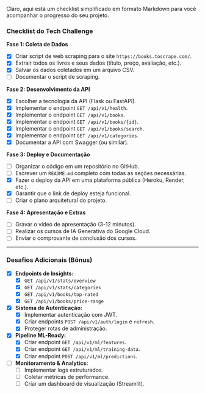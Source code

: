 Claro, aqui está um checklist simplificado em formato Markdown para você acompanhar o progresso do seu projeto.

### Checklist do Tech Challenge

**Fase 1: Coleta de Dados**
- [x] Criar script de web scraping para o site `https://books.toscrape.com/`.
- [x] Extrair todos os livros e seus dados (título, preço, avaliação, etc.).
- [x] Salvar os dados coletados em um arquivo CSV.
- [ ] Documentar o script de scraping.

**Fase 2: Desenvolvimento da API**
- [x] Escolher a tecnologia da API (Flask ou FastAPI).
- [x] Implementar o endpoint `GET /api/v1/health`.
- [x] Implementar o endpoint `GET /api/v1/books`.
- [x] Implementar o endpoint `GET /api/v1/books/{id}`.
- [x] Implementar o endpoint `GET /api/v1/books/search`.
- [x] Implementar o endpoint `GET /api/v1/categories`.
- [x] Documentar a API com Swagger (ou similar).

**Fase 3: Deploy e Documentação**
- [ ] Organizar o código em um repositório no GitHub.
- [ ] Escrever um `README.md` completo com todas as seções necessárias.
- [x] Fazer o deploy da API em uma plataforma pública (Heroku, Render, etc.).
- [x] Garantir que o link de deploy esteja funcional.
- [ ] Criar o plano arquitetural do projeto.

**Fase 4: Apresentação e Extras**
- [ ] Gravar o vídeo de apresentação (3-12 minutos).
- [ ] Realizar os cursos de IA Generativa do Google Cloud.
- [ ] Enviar o comprovante de conclusão dos cursos.

---

### Desafios Adicionais (Bônus)

- [x] **Endpoints de Insights:**
    - [x] `GET /api/v1/stats/overview`
    - [x] `GET /api/v1/stats/categories`
    - [x] `GET /api/v1/books/top-rated`
    - [x] `GET /api/v1/books/price-range`
- [x] **Sistema de Autenticação:**
    - [x] Implementar autenticação com JWT.
    - [x] Criar endpoints `POST /api/v1/auth/login` e `refresh`.
    - [x] Proteger rotas de administração.
- [x] **Pipeline ML-Ready:**
    - [x] Criar endpoint `GET /api/v1/ml/features`.
    - [x] Criar endpoint `GET /api/v1/ml/training-data`.
    - [x] Criar endpoint `POST /api/v1/ml/predictions`.
- [ ] **Monitoramento & Analytics:**
    - [ ] Implementar logs estruturados.
    - [ ] Coletar métricas de performance.
    - [ ] Criar um dashboard de visualização (Streamlit).
